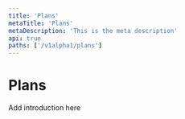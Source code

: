 ```yaml
---
title: 'Plans'
metaTitle: 'Plans'
metaDescription: 'This is the meta description'
api: true
paths: ['/v1alpha1/plans']
---
```


# Plans

Add introduction here
